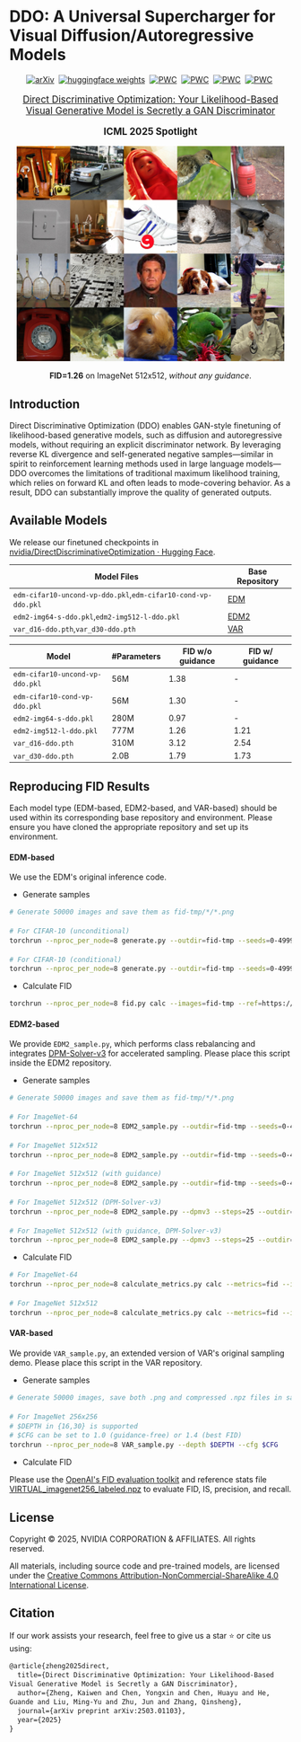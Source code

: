 # DDO: A Universal Supercharger for Visual Diffusion/Autoregressive Models

<div align="center">

[![arXiv](https://img.shields.io/badge/arXiv%20paper-2503.01103-b31b1b.svg)](https://arxiv.org/abs/2503.01103)&nbsp;
[![huggingface weights](https://img.shields.io/badge/%F0%9F%A4%97%20Weights-nvidia/DirectDiscriminativeOptimization-yellow)](https://huggingface.co/nvidia/DirectDiscriminativeOptimization)&nbsp;
[![PWC](https://img.shields.io/endpoint.svg?url=https://paperswithcode.com/badge/direct-discriminative-optimization-your-1/image-generation-on-cifar-10)](https://paperswithcode.com/sota/image-generation-on-cifar-10?p=direct-discriminative-optimization-your-1)&nbsp;
[![PWC](https://img.shields.io/endpoint.svg?url=https://paperswithcode.com/badge/direct-discriminative-optimization-your-1/image-generation-on-imagenet-64x64)](https://paperswithcode.com/sota/image-generation-on-imagenet-64x64?p=direct-discriminative-optimization-your-1)&nbsp;
[![PWC](https://img.shields.io/endpoint.svg?url=https://paperswithcode.com/badge/direct-discriminative-optimization-your-1/image-generation-on-imagenet-256x256)](https://paperswithcode.com/sota/image-generation-on-imagenet-256x256?p=direct-discriminative-optimization-your-1)&nbsp;
[![PWC](https://img.shields.io/endpoint.svg?url=https://paperswithcode.com/badge/direct-discriminative-optimization-your-1/image-generation-on-imagenet-512x512)](https://paperswithcode.com/sota/image-generation-on-imagenet-512x512?p=direct-discriminative-optimization-your-1)&nbsp;

</div>
<p align="center" style="font-size: larger;">
  <a href="https://arxiv.org/abs/2503.01103">Direct Discriminative Optimization: Your Likelihood-Based Visual Generative Model is Secretly a GAN Discriminator</a>
</p>

<div>
  <p align="center" style="font-size: larger;">
    <strong>ICML 2025 Spotlight</strong>
  </p>
</div>

<p align="center">
<img src="assets/grid_ddo.jpg" width=95%>
  <p align="center">
    <b>FID=1.26</b> on ImageNet 512x512, <i>without any guidance</i>.
  </p>
<p>


## Introduction

Direct Discriminative Optimization (DDO) enables GAN-style finetuning of likelihood-based generative models, such as diffusion and autoregressive models, without requiring an explicit discriminator network. By leveraging reverse KL divergence and self-generated negative samples—similar in spirit to reinforcement learning methods used in large language models—DDO overcomes the limitations of traditional maximum likelihood training, which relies on forward KL and often leads to mode-covering behavior. As a result, DDO can substantially improve the quality of generated outputs.

## Available Models
We release our finetuned checkpoints in [nvidia/DirectDiscriminativeOptimization · Hugging Face](https://huggingface.co/nvidia/DirectDiscriminativeOptimization).

| Model Files                                             | Base Repository                                             |
|---------------------------------------------------------|-------------------------------------------------------------|
| `edm-cifar10-uncond-vp-ddo.pkl`,`edm-cifar10-cond-vp-ddo.pkl`                            | [EDM](https://github.com/NVlabs/edm)                        |
| `edm2-img64-s-ddo.pkl`,`edm2-img512-l-ddo.pkl`                                  | [EDM2](https://github.com/NVlabs/edm2)                      |
| `var_d16-ddo.pth`,`var_d30-ddo.pth`                                        | [VAR](https://github.com/FoundationVision/VAR)              |

| Model                 | #Parameters     | FID w/o guidance | FID w/ guidance |
|---------------------------|------------------|------------------|-----------------|
| `edm-cifar10-uncond-vp-ddo.pkl` | 56M | 1.38                | -               |
| `edm-cifar10-cond-vp-ddo.pkl`   | 56M | 1.30                | -               |
| `edm2-img64-s-ddo.pkl`          | 280M | 0.97                | -               |
| `edm2-img512-l-ddo.pkl`         | 777M | 1.26                | 1.21               |
| `var_d16-ddo.pth`               | 310M | 3.12                | 2.54               |
| `var_d30-ddo.pth`               | 2.0B | 1.79                | 1.73               |

## Reproducing FID Results

Each model type (EDM-based, EDM2-based, and VAR-based) should be used within its corresponding base repository and environment. Please ensure you have cloned the appropriate repository and set up its environment.

#### EDM-based

We use the EDM's original inference code.

- Generate samples

```bash
# Generate 50000 images and save them as fid-tmp/*/*.png

# For CIFAR-10 (unconditional)
torchrun --nproc_per_node=8 generate.py --outdir=fid-tmp --seeds=0-49999 --subdirs --network=https://huggingface.co/nvidia/DirectDiscriminativeOptimization/resolve/main/edm-cifar10-uncond-vp-ddo.pkl

# For CIFAR-10 (conditional)
torchrun --nproc_per_node=8 generate.py --outdir=fid-tmp --seeds=0-49999 --subdirs --network=https://huggingface.co/nvidia/DirectDiscriminativeOptimization/resolve/main/edm-cifar10-cond-vp-ddo.pkl
```

- Calculate FID

```bash
torchrun --nproc_per_node=8 fid.py calc --images=fid-tmp --ref=https://nvlabs-fi-cdn.nvidia.com/edm/fid-refs/cifar10-32x32.npz
```

#### EDM2-based

We provide `EDM2_sample.py`, which performs class rebalancing and integrates [DPM-Solver-v3](https://arxiv.org/abs/2310.13268) for accelerated sampling. Please place this script inside the EDM2 repository.

- Generate samples

```bash
# Generate 50000 images and save them as fid-tmp/*/*.png

# For ImageNet-64
torchrun --nproc_per_node=8 EDM2_sample.py --outdir=fid-tmp --seeds=0-49999 --subdirs --net=https://huggingface.co/nvidia/DirectDiscriminativeOptimization/resolve/main/edm2-img64-s-ddo.pkl

# For ImageNet 512x512
torchrun --nproc_per_node=8 EDM2_sample.py --outdir=fid-tmp --seeds=0-49999 --subdirs --net=https://huggingface.co/nvidia/DirectDiscriminativeOptimization/resolve/main/edm2-img512-l-ddo.pkl

# For ImageNet 512x512 (with guidance)
torchrun --nproc_per_node=8 EDM2_sample.py --outdir=fid-tmp --seeds=0-49999 --subdirs --net=https://huggingface.co/nvidia/DirectDiscriminativeOptimization/resolve/main/edm2-img512-l-ddo.pkl --gnet=https://nvlabs-fi-cdn.nvidia.com/edm2/posthoc-reconstructions/edm2-img512-xs-0134217-0.165.pkl --guidance=1.1

# For ImageNet 512x512 (DPM-Solver-v3)
torchrun --nproc_per_node=8 EDM2_sample.py --dpmv3 --steps=25 --outdir=fid-tmp --seeds=0-49999 --subdirs --net=https://huggingface.co/nvidia/DirectDiscriminativeOptimization/resolve/main/edm2-img512-l-ddo.pkl

# For ImageNet 512x512 (with guidance, DPM-Solver-v3)
torchrun --nproc_per_node=8 EDM2_sample.py --dpmv3 --steps=25 --outdir=fid-tmp --seeds=0-49999 --subdirs --net=https://huggingface.co/nvidia/DirectDiscriminativeOptimization/resolve/main/edm2-img512-l-ddo.pkl --gnet=https://nvlabs-fi-cdn.nvidia.com/edm2/posthoc-reconstructions/edm2-img512-xs-0134217-0.165.pkl --guidance=1.1
```

- Calculate FID

```bash
# For ImageNet-64
torchrun --nproc_per_node=8 calculate_metrics.py calc --metrics=fid --images=fid-tmp --ref=https://nvlabs-fi-cdn.nvidia.com/edm2/dataset-refs/img64.pkl

# For ImageNet 512x512
torchrun --nproc_per_node=8 calculate_metrics.py calc --metrics=fid --images=fid-tmp --ref=https://nvlabs-fi-cdn.nvidia.com/edm2/dataset-refs/img512.pkl
```

#### VAR-based

We provide `VAR_sample.py`, an extended version of VAR's original sampling demo. Please place this script in the VAR repository.

- Generate samples

```bash
# Generate 50000 images, save both .png and compressed .npz files in samples/

# For ImageNet 256x256
# $DEPTH in {16,30} is supported
# $CFG can be set to 1.0 (guidance-free) or 1.4 (best FID)
torchrun --nproc_per_node=8 VAR_sample.py --depth $DEPTH --cfg $CFG
```

- Calculate FID

Please use the [OpenAI's FID evaluation toolkit](https://github.com/openai/guided-diffusion/tree/main/evaluations) and reference stats file [VIRTUAL_imagenet256_labeled.npz](https://openaipublic.blob.core.windows.net/diffusion/jul-2021/ref_batches/imagenet/256/VIRTUAL_imagenet256_labeled.npz) to evaluate FID, IS, precision, and recall.

## License

Copyright &copy; 2025, NVIDIA CORPORATION & AFFILIATES. All rights reserved.

All materials, including source code and pre-trained models, are licensed under the [Creative Commons Attribution-NonCommercial-ShareAlike 4.0 International License](http://creativecommons.org/licenses/by-nc-sa/4.0/).

## Citation
If our work assists your research, feel free to give us a star ⭐ or cite us using:
```
@article{zheng2025direct,
  title={Direct Discriminative Optimization: Your Likelihood-Based Visual Generative Model is Secretly a GAN Discriminator},
  author={Zheng, Kaiwen and Chen, Yongxin and Chen, Huayu and He, Guande and Liu, Ming-Yu and Zhu, Jun and Zhang, Qinsheng},
  journal={arXiv preprint arXiv:2503.01103},
  year={2025}
}
```